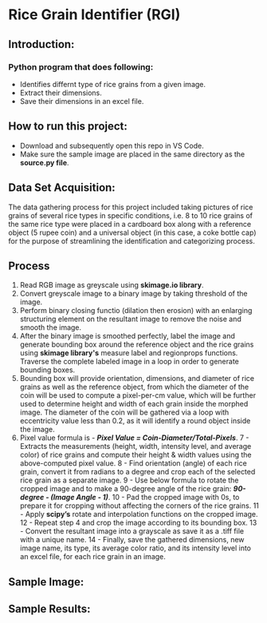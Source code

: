 # Rice Grain Identifier (RGI)

## Introduction:
### Python program that does following:
- Identifies differnt type of rice grains from a given image.
- Extract their dimensions.
- Save their dimensions in an excel file.

## How to run this project:
- Download and subsequently open this repo in VS Code.
- Make sure the sample image are placed in the same directory as the **source.py file**.

## Data Set Acquisition:
The data gathering process for this project included taking pictures of rice grains of several rice types in specific conditions, i.e. 8 to 10 rice grains of the same rice type were placed in a cardboard box along with a reference object (5 rupee coin) and a universal object (in this case, a coke bottle cap) for the purpose of streamlining the identification and categorizing process.

## Process
1. Read RGB image as greyscale using **skimage.io library**.
2. Convert greyscale image to a binary image by taking threshold of the image.
3. Perform binary closing functio (dilation then erosion) with an enlarging structuring element on the resultant image to remove the noise and smooth the image.
4. After the binary image is smoothed perfectly, label the image and generate bounding box around the reference object and the rice grains using **skimage library's** measure label and regionprops functions. Traverse the complete labeled image in a loop in order to generate bounding boxes.
5. Bounding box will provide orientation, dimensions, and diameter of rice grains as well as the reference object, from which the diameter of the coin will be used to compute a pixel-per-cm value, which will be further used to determine height and width of each grain inside the morphed image. The diameter of the coin will be gathered via a loop with eccentricity value less than 0.2, as it will identify a round object inside the image.
6. Pixel value formula is - ***Pixel Value = Coin-Diameter/Total-Pixels***.
7 - Extracts the measurements (height, width, intensity level, and average color) of rice grains and compute their height & width values using the above-computed pixel value.
8 - Find orientation (angle) of each rice grain, convert it from radians to a degree and crop each of the selected rice grain as a separate image.
9 - Use below formula to rotate the cropped image and to make a 90-degree angle of the rice grain: ***90-degree - (Image Angle - 1)***.
10 - Pad the cropped image with 0s, to prepare it for cropping without affecting the corners of the rice grains.
11 - Apply **scipy’s** rotate and interpolation functions on the cropped image.
12 - Repeat step 4 and crop the image according to its bounding box.
13 - Convert the resultant image into a grayscale as save it as a .tiff file with a unique name.
14 - Finally, save the gathered dimensions, new image name, its type, its average color ratio, and its intensity level into an excel file, for each rice grain in an image.

## Sample Image:

## Sample Results:
